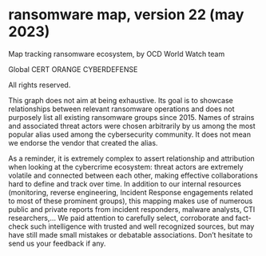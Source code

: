# ransomware map, version 22 (may 2023)
Map tracking ransomware ecosystem, by OCD World Watch team

Global CERT ORANGE CYBERDEFENSE

All rights reserved.

This graph does not aim at being exhaustive. Its goal is to showcase relationships between relevant ransomware operations and does not purposely list all existing ransomware groups since 2015. Names of strains and associated threat actors were chosen arbitrarily by us among the most popular alias used among the cybersecurity community. It does not mean we endorse the vendor that created the alias.

As a reminder, it is extremely complex to assert relationship and attribution when looking at the cybercrime ecosystem: threat actors are extremely volatile and connected between each other, making effective collaborations hard to define and track over time. 
In addition to our internal resources (monitoring, reverse engineering, Incident Response engagements related to most of these prominent groups), this mapping makes use of numerous public and private reports from incident responders, malware analysts, CTI researchers,… We paid attention to carefully select, corroborate and fact-check such intelligence with trusted and well recognized sources, but may have still made small mistakes or debatable associations. 
Don’t hesitate to send us your feedback if any.
